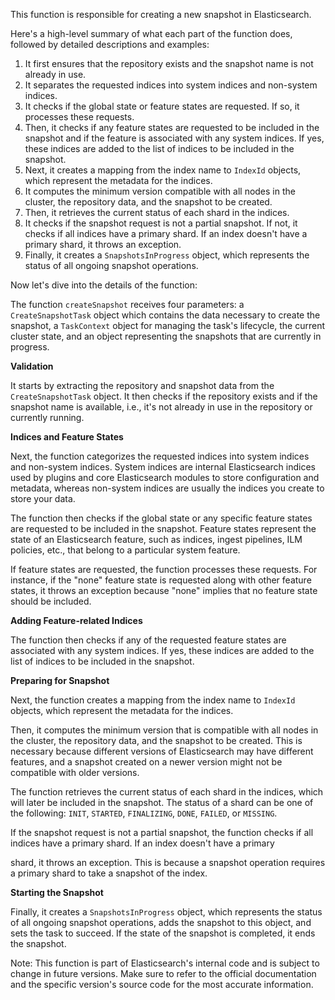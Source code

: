 
This function is responsible for creating a new snapshot in Elasticsearch.

Here's a high-level summary of what each part of the function does, followed by detailed descriptions and examples:

1. It first ensures that the repository exists and the snapshot name is not already in use.
2. It separates the requested indices into system indices and non-system indices.
3. It checks if the global state or feature states are requested. If so, it processes these requests.
4. Then, it checks if any feature states are requested to be included in the snapshot and if the feature is associated with any system indices. If yes, these indices are added to the list of indices to be included in the snapshot.
5. Next, it creates a mapping from the index name to `IndexId` objects, which represent the metadata for the indices.
6. It computes the minimum version compatible with all nodes in the cluster, the repository data, and the snapshot to be created.
7. Then, it retrieves the current status of each shard in the indices.
8. It checks if the snapshot request is not a partial snapshot. If not, it checks if all indices have a primary shard. If an index doesn't have a primary shard, it throws an exception.
9. Finally, it creates a `SnapshotsInProgress` object, which represents the status of all ongoing snapshot operations.

Now let's dive into the details of the function:

The function `createSnapshot` receives four parameters: a `CreateSnapshotTask` object which contains the data necessary to create the snapshot, a `TaskContext` object for managing the task's lifecycle, the current cluster state, and an object representing the snapshots that are currently in progress.

**Validation**

It starts by extracting the repository and snapshot data from the `CreateSnapshotTask` object. It then checks if the repository exists and if the snapshot name is available, i.e., it's not already in use in the repository or currently running.

**Indices and Feature States**

Next, the function categorizes the requested indices into system indices and non-system indices. System indices are internal Elasticsearch indices used by plugins and core Elasticsearch modules to store configuration and metadata, whereas non-system indices are usually the indices you create to store your data.

The function then checks if the global state or any specific feature states are requested to be included in the snapshot. Feature states represent the state of an Elasticsearch feature, such as indices, ingest pipelines, ILM policies, etc., that belong to a particular system feature.

If feature states are requested, the function processes these requests. For instance, if the "none" feature state is requested along with other feature states, it throws an exception because "none" implies that no feature state should be included.

**Adding Feature-related Indices**

The function then checks if any of the requested feature states are associated with any system indices. If yes, these indices are added to the list of indices to be included in the snapshot.

**Preparing for Snapshot**

Next, the function creates a mapping from the index name to `IndexId` objects, which represent the metadata for the indices.

Then, it computes the minimum version that is compatible with all nodes in the cluster, the repository data, and the snapshot to be created. This is necessary because different versions of Elasticsearch may have different features, and a snapshot created on a newer version might not be compatible with older versions.

The function retrieves the current status of each shard in the indices, which will later be included in the snapshot. The status of a shard can be one of the following: `INIT`, `STARTED`, `FINALIZING`, `DONE`, `FAILED`, or `MISSING`.

If the snapshot request is not a partial snapshot, the function checks if all indices have a primary shard. If an index doesn't have a primary

 shard, it throws an exception. This is because a snapshot operation requires a primary shard to take a snapshot of the index.

**Starting the Snapshot**

Finally, it creates a `SnapshotsInProgress` object, which represents the status of all ongoing snapshot operations, adds the snapshot to this object, and sets the task to succeed. If the state of the snapshot is completed, it ends the snapshot.

Note: This function is part of Elasticsearch's internal code and is subject to change in future versions. Make sure to refer to the official documentation and the specific version's source code for the most accurate information.
